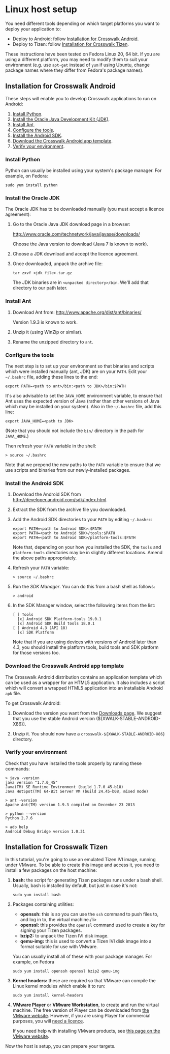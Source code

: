 # Linux host setup

You need different tools depending on which target platforms you want to deploy your application to:

*   Deploy to Android: follow [Installation for Crosswalk Android](#documentation/getting_started/Linux_host_setup/Installation-for-Crosswalk-Android).
*   Deploy to Tizen: follow [Installation for Crosswalk Tizen](#documentation/getting_started/Linux_host_setup/Installation-for-Crosswalk-Tizen).

These instructions have been tested on Fedora Linux 20, 64 bit. If you are using a different platform, you may need to modify them to suit your environment (e.g. use `apt-get` instead of `yum` if using Ubuntu, change package names where they differ from Fedora's package names).

## Installation for Crosswalk Android

These steps will enable you to develop Crosswalk applications to run on Android:

1.  [Install Python](#documentation/getting_started/linux_host_setup/Install-Python).
2.  [Install the Oracle Java Development Kit (JDK)](#documentation/getting_started/linux_host_setup/Install-the-Oracle-JDK).
3.  [Install Ant](#documentation/getting_started/linux_host_setup/Install-Ant).
4.  [Configure the tools](#documentation/getting_started/linux_host_setup/Configure-the-tools).
5.  [Install the Android SDK](#documentation/getting_started/linux_host_setup/Install-the-Android-SDK).
6.  [Download the Crosswalk Android app template](#documentation/getting_started/linux_host_setup/Download-the-Crosswalk-Android-app-template).
7.  [Verify your environment](#documentation/getting_started/linux_host_setup/Verify-your-environment).

### Install Python

Python can usually be installed using your system's package manager. For example, on Fedora:

    sudo yum install python

### Install the Oracle JDK

The Oracle JDK has to be downloaded manually (you must accept a licence agreement):

1.  Go to the Oracle Java JDK download page in a browser:

    http://www.oracle.com/technetwork/java/javase/downloads/

    Choose the Java version to download (Java 7 is known to work).

2.  Choose a JDK download and accept the licence agreement.

3.  Once downloaded, unpack the archive file:

        tar zxvf <jdk file>.tar.gz

    The JDK binaries are in `<unpacked directory>/bin`. We'll add that directory to our path later.

### Install Ant

1.  Download Ant from: http://www.apache.org/dist/ant/binaries/

    Version 1.9.3 is known to work.

2.  Unzip it (using WinZip or similar).

3.  Rename the unzipped directory to `ant`.

### Configure the tools

The next step is to set up your environment so that binaries and scripts which were installed manually (ant, JDK) are on your `PATH`. Edit your `~/.bashrc` file, adding these lines to the end:

    export PATH=<path to ant>/bin:<path to JDK>/bin:$PATH

It's also advisable to set the `JAVA_HOME` environment variable, to ensure that Ant uses the expected version of Java (rather than other versions of Java which may be installed on your system). Also in the `~/.bashrc` file, add this line:

    export JAVA_HOME=<path to JDK>

(Note that you should not include the `bin/` directory in the path for `JAVA_HOME`.)

Then refresh your `PATH` variable in the shell:

    > source ~/.bashrc

Note that we prepend the new paths to the `PATH` variable to ensure that we use scripts and binaries from our newly-installed packages.

### Install the Android SDK

1.  Download the Android SDK from <a href='http://developer.android.com/sdk/index.html' target='_blank'>http://developer.android.com/sdk/index.html</a>.

2.  Extract the SDK from the archive file you downloaded.

3.  Add the Android SDK directories to your `PATH` by editing `~/.bashrc`:

        export PATH=<path to Android SDK>:$PATH
        export PATH=<path to Android SDK>/tools:$PATH
        export PATH=<path to Android SDK>/platform-tools:$PATH

    Note that, depending on your how you installed the SDK, the `tools` and `platform-tools` directories may be in slightly different locations. Amend the above paths appropriately.

4.  Refresh your `PATH` variable:

        > source ~/.bashrc

5.  Run the *SDK Manager*. You can do this from a bash shell as follows:

        > android

6.  In the SDK Manager window, select the following items from the list:

        [ ] Tools
          [x] Android SDK Platform-tools 19.0.1
          [x] Android SDK Build tools 18.0.1
        [ ] Android 4.3 (API 18)
          [x] SDK Platform

    Note that if you are using devices with versions of Android later than 4.3, you should install the platform tools, build tools and SDK platform for those versions too.

### Download the Crosswalk Android app template

The Crosswalk Android distribution contains an application template which can be used as a wrapper for an HTML5 application. It also includes a script which will convert a wrapped HTML5 application into an installable Android `apk` file.

To get Crosswalk Android:

1.  Download the version you want from the [Downloads page](#documentation/downloads). We suggest that you use the stable Android version (${XWALK-STABLE-ANDROID-X86}).

2.  Unzip it. You should now have a `crosswalk-${XWALK-STABLE-ANDROID-X86}` directory.

### Verify your environment

Check that you have installed the tools properly by running these commands:

    > java -version
    java version "1.7.0_45"
    Java(TM) SE Runtime Environment (build 1.7.0_45-b18)
    Java HotSpot(TM) 64-Bit Server VM (build 24.45-b08, mixed mode)

    > ant -version
    Apache Ant(TM) version 1.9.3 compiled on December 23 2013

    > python --version
    Python 2.7.6

    > adb help
    Android Debug Bridge version 1.0.31

## Installation for Crosswalk Tizen

In this tutorial, you're going to use an emulated Tizen IVI image, running under VMware. To be able to create this image and access it, you need to install a few packages on the host machine:

1.  **bash:** the script for generating Tizen packages runs under a bash shell. Usually, bash is installed by default, but just in case it's not:

        sudo yum install bash

2.  Packages containing utilities:

    <ul>
    <li><strong>openssh:</strong> this is so you can use the <code>ssh</code> command to push files to, and log in to, the virtual machine./li>
    <li><strong>openssl:</strong> this provides the <code>openssl</code> command used to create a key for signing your Tizen packages.</li>
    <li><strong>bzip2:</strong> to unpack the Tizen IVI disk image.</li>
    <li><strong>qemu-img:</strong> this is used to convert a Tizen IVI disk image into a format suitable for use with VMware.</li>
    </ul>

    You can usually install all of these with your package manager. For example, on Fedora

        sudo yum install openssh openssl bzip2 qemu-img

3.  **Kernel headers:** these are required so that VMware can compile the Linux kernel modules which enable it to run:

        sudo yum install kernel-headers

4.  **VMware Player** or **VMware Workstation**, to create and run the virtual machine. The free version of Player can be downloaded from [the VMware website](https://my.vmware.com/web/vmware/free). However, if you are using Player for commercial purposes, you will [need a licence](http://store.vmware.com/buyplayerplus).

    If you need help with installing VMware products, see [this page on the VMware website](http://kb.vmware.com/selfservice/microsites/search.do?language=en_US&cmd=displayKC&externalId=2053973).

Now the host is setup, you can prepare your targets.
